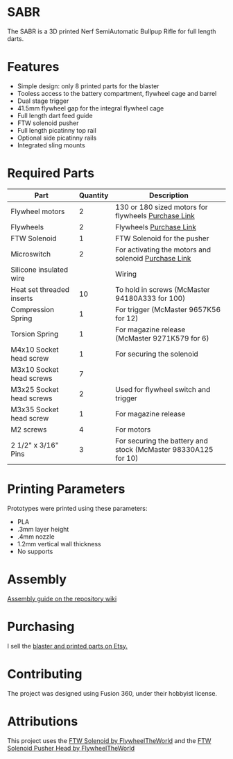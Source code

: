 
# SABR

The SABR is a 3D printed Nerf SemiAutomatic Bullpup Rifle for full length darts. 

# Features
- Simple design: only 8 printed parts for the blaster
- Tooless access to the battery compartment, flywheel cage and barrel
- Dual stage trigger
- 41.5mm flywheel gap for the integral flywheel cage
- Full length dart feed guide
- FTW solenoid pusher
- Full length picatinny top rail
- Optional side picatinny rails
- Integrated sling mounts

# Required Parts

|Part            |Quantity  |Description                                                       |
|----------------|----------|------------------------------------------------------------------|
|Flywheel motors |2         |130 or 180 sized motors for flywheels [Purchase Link](https://outofdarts.com/collections/motors-2019/products/ood-kraken-motor) |
|Flywheels       |2         |Flywheels [Purchase Link](https://www.containmentcrew.com/shop/cc/cc-inf/) |
|FTW Solenoid    |1         |FTW Solenoid for the pusher                                       |
|Microswitch              | 2 | For activating the motors and solenoid [Purchase Link](https://outofdarts.com/collections/electronics/products/21a-microswitch-button-clone)                        |
|Silicone insulated wire  |   | Wiring                                                         |
|Heat set threaded inserts| 10 | To hold in screws (McMaster 94180A333 for 100)                |
|Compression Spring       | 1 | For trigger (McMaster 9657K56 for 12)                          |
|Torsion Spring           | 1 | For magazine release (McMaster 9271K579 for 6)                 |
|M4x10 Socket head screw  | 1 | For securing the solenoid                                      |
|M3x10 Socket head screws | 7 |                                                                |
|M3x25 Socket head screws | 2 | Used for flywheel switch and trigger                           |
|M3x35 Socket head screw  | 1 | For magazine release                                           |
|M2 screws                | 4 | For motors                                                     |
|2 1/2" x 3/16" Pins      | 3 | For securing the battery and stock (McMaster 98330A125 for 10) |

# Printing Parameters
Prototypes were printed using these parameters:
- PLA
- .3mm layer height
- .4mm nozzle
- 1.2mm vertical wall thickness
- No supports

# Assembly

[Assembly guide on the repository wiki](https://github.com/Ansuzalgiz/SABR/wiki/Assembly)

# Purchasing

I sell the [blaster and printed parts on Etsy.](http://etsy.com/shop/Ansuzalgiz)

# Contributing
The project was designed using Fusion 360, under their hobbyist license. 

# Attributions
This project uses the [FTW Solenoid by FlywheelTheWorld](https://www.thingiverse.com/thing:3518739) and the [FTW Solenoid Pusher Head by FlywheelTheWorld](https://www.thingiverse.com/thing:3307908)

